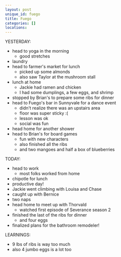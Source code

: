 ```yaml
---
layout: post
unique_id: fuego
title: Fuego
categories: []
locations: 
---
```


YESTERDAY:
* head to yoga in the morning
  * good stretches
* laundry
* head to farmer's market for lunch
  * picked up some almonds
  * also saw Taylor at the mushroom stall
* lunch at home
  * Jackie had ramen and chicken
  * I had some dumplings, a few eggs, and shrimp
* stopped by Brian's to prepare some ribs for dinner
* head to Fuego's bar in Sunnyvale for a dance event
  * didn't realize there was an upstairs area
  * floor was super sticky :(
  * lesson was ok
  * social was fun
* head home for another shower
* head to Brian's for board games
  * fun with new characters
  * also finished all the ribs
  * and two mangoes and half a box of blueberries

TODAY:
* head to work
  * most folks worked from home
* chipotle for lunch
* productive day!
* Jackie went climbing with Louisa and Chase
* caught up with Bernice
* two naps
* head home to meet up with Thorvald
  * watched first episode of Severance season 2
* finished the last of the ribs for dinner
  * and four eggs
* finalized plans for the bathroom remodeler!

LEARNINGS:
* 9 lbs of ribs is way too much
* also 4 jumbo eggs is a lot too
